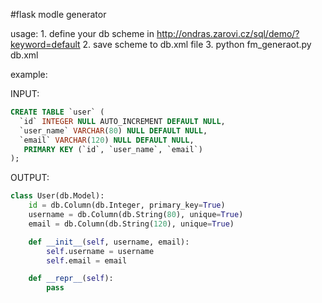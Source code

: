 #flask modle generator

usage:
    1. define your db scheme in http://ondras.zarovi.cz/sql/demo/?keyword=default
    2. save scheme to db.xml file
    3. python fm_generaot.py db.xml


example:

INPUT:
``` sql
CREATE TABLE `user` (
  `id` INTEGER NULL AUTO_INCREMENT DEFAULT NULL,
  `user_name` VARCHAR(80) NULL DEFAULT NULL,
  `email` VARCHAR(120) NULL DEFAULT NULL,
   PRIMARY KEY (`id`, `user_name`, `email`)
);
```

OUTPUT:
``` python
class User(db.Model):
    id = db.Column(db.Integer, primary_key=True)
    username = db.Column(db.String(80), unique=True)
    email = db.Column(db.String(120), unique=True)

    def __init__(self, username, email):
        self.username = username
        self.email = email

    def __repr__(self):
        pass
```
